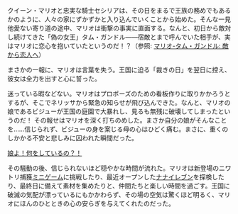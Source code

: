 <!-- title: ラオラ・パンセラ -->
<!-- status: 生存 -->

クイーン・マリオと忠実な騎士セシリアは、その日をまるで王族の務めでもあるかのように、人々の家にずかずかと入り込んでいくことから始めた。そんな一見他愛ない寄り道の途中、マリオは衝撃の事実に直面する。なんと、初日から敵対し続けてきた「偽の女王」タム・ガンドル――宿敵とまで呼んでいた相手が、実はマリオに恋心を抱いていたというのだ！？（参照: [マリオ-タム・ガンドル: 敵から恋人へ](#edge:raora-kronii)）

まさかの一報に、マリオは言葉を失う。王国に迫る「裁きの日」を翌日に控え、彼女は全力を出すと心に誓った。

迷っている暇などない。マリオはプロポーズのための看板作りに取りかかろうとするが、そこでネリッサから緊急の知らせが飛び込んできた。なんと、マリオの娘であるビジューが王国の庭園で大暴れし、見るも無残に破壊してしまったというのだ！ その報せはマリオを深く打ちのめした。まさか自分の娘がそんなことを……信じられず、ビジューの身を案じる母の心はひどく痛む。まさに、重くのしかかる不安と悲しみに囚われた瞬間だった。

[娘よ！何をしているの？！](#embed:https://www.youtube.com/live/Rd0awHHBTiA?si=PEXDAKuD6xxO5Reh&start=4679)

その騒動の後、信じられないほど穏やかな時間が流れた。マリオは新登場のニワトリ捕獲[ミニゲーム](https://www.youtube.com/live/Rd0awHHBTiA?feature=shared&t=6336)に挑戦したり、最近オープンした[ナナイレブン](https://www.youtube.com/live/Rd0awHHBTiA?feature=shared&t=7390)を探検したり、最終日に備えて素材を集めたりと、仲間たちと楽しい時間を過ごす。王国に破滅の気配が漂っているにもかかわらず、その場の空気は驚くほど明るく、マリオにほんのひとときの心の安らぎを与えてくれたのだった。